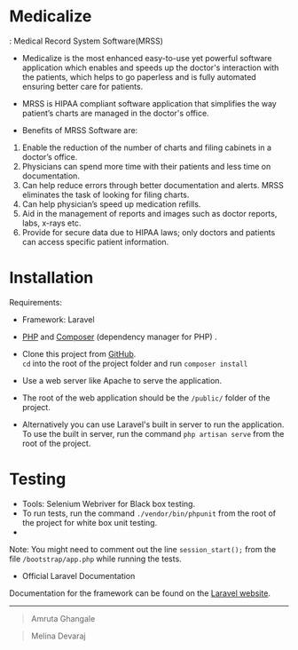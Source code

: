 ﻿
# Medicalize

: Medical Record System Software(MRSS)

- Medicalize is the most enhanced easy-to-use yet powerful software application which enables and speeds up the doctor's interaction with the patients, which helps to go paperless and is fully automated ensuring better care for patients.  

- MRSS is HIPAA compliant software application that simplifies the way patient’s charts are managed in the doctor's office.  
- Benefits of MRSS Software are:
1. Enable the reduction of the number of charts and filing cabinets in a doctor’s office.
2. Physicians can spend more time with their patients and less time on documentation.  
3. Can help reduce errors through better documentation and alerts. MRSS eliminates the task of looking for filing charts. 
4. Can help physician’s speed up medication refills. 
5. Aid in the management of reports and images such as doctor reports, labs, x-rays etc.
6. Provide for secure data due to HIPAA laws; only doctors and patients can access specific patient information.


# Installation
 Requirements: 

- Framework: Laravel  
- [PHP](http://php.net/) and [Composer](https://getcomposer.org/) (dependency manager for PHP)
.
- Clone this project from [GitHub](https://github.com/melinapaul/mrss).  
```cd``` into the root of the project folder and run
```composer install```  


- Use a web server like Apache to serve the application. 
- The root of the web application should be the ```/public/``` folder of the project. 
- Alternatively you can use Laravel's built in server to run the application. To use the built in server, run the command ```php artisan serve``` from the root of the project.




# Testing


- Tools: Selenium Webriver for Black box testing.
- To run tests, run the command ```./vendor/bin/phpunit``` from the root of the project for white box unit testing.
- 
Note: You might need to comment out the line ```session_start();``` from the file ```/bootstrap/app.php``` while running the tests.



- Official Laravel Documentation

Documentation for the framework can be found on the [Laravel website](http://laravel.com/docs).


-------------------------------------------------

> Amruta Ghangale

  > Melina Devaraj